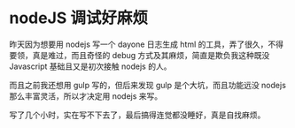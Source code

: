 [slug]: debug-trouble-nodejs
[date]: 2015-07-04T02:16:26

# nodeJS 调试好麻烦

昨天因为想要用 nodejs 写一个 dayone 日志生成 html 的工具，弄了很久，不得要领，真是难过，而且奇怪的 debug 方式及其麻烦，简直是欺负我这种既没 Javascript 基础且又是初次接触 nodejs 的人。

而且之前我还想用 gulp 写的，但后来发现 gulp 是个大坑，而且功能远没 nodejs 那么丰富灵活，所以才决定用 nodejs 来写。

写了几个小时，实在写不下去了，最后搞得连觉都没睡好，真是自找麻烦。

